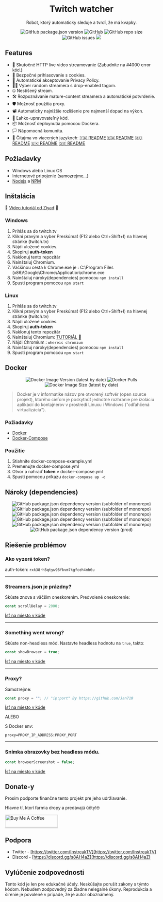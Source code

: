 


<h1 align="center">Twitch watcher</h1>
<p align="center"> Robot, ktorý automaticky sleduje a tvrdí, že má kvapky. </p>
<p align="center">
<img alt="GitHub package.json version" src="https://img.shields.io/github/package-json/v/InstreakTV/twitch-watcher"> <img alt="GitHub" src="https://img.shields.io/github/repo-size/InstreakTV/twitch-watcher"> <img alt="GitHub repo size" src="https://img.shields.io/github/license/InstreakTV/twitch-watcher"> <img alt="GitHub issues" src="https://img.shields.io/github/issues/InstreakTV/twitch-watcher"> <a href="https://asciinema.org/a/rob4Rh1EG4XFVfN4XWK67JSnf" target="_blank"><img src="https://asciinema.org/a/rob4Rh1EG4XFVfN4XWK67JSnf.svg" /></a>
</p>

## Features
- 🎥 Skutočné HTTP live video streamovanie (Zabudnite na #4000 error kód.)
- 🔐 Bezpečné prihlasovanie s cookies.
- 📜 Automatické akceptovanie Privacy Policy.
- 👨‍💻 Výber random streamera s drop-enabled tagom.
- 🤐 Nestíšený stream.
- 🛠 Rozpoznávanie mature-content streamera a automatické potvrdenie.
- 🛡 Možnosť použitia proxy.
- 📽 Automaticky najnižšie rozlíšenie pre najmenší dopad na výkon.
- 🧰 Ľahko-upravovateľný kód.
- 📦 Možnosť deploynutia pomocou Dockera.
- 🏳️ Nápomocná komunita.
- 💬 Čítajma vo viacerých jazykoch: [🇫🇷 README](https://github.com/InstreakTV/twitch-watcher/blob/languages/README_FR.md) [🇧🇷 README](https://github.com/InstreakTV/twitch-watcher/blob/languages/README_PT.md) [🇷🇺 README](https://github.com/InstreakTV/twitch-watcher/blob/languages/README_RU.md) [🇸🇰 README](https://github.com/InstreakTV/twitch-watcher/blob/languages/README_SK.md) [🇩🇪 README](https://github.com/InstreakTV/twitch-watcher/blob/languages/README_DE.md)

## Požiadavky

 - Windows alebo Linux OS
 - Internetové pripojenie (samozrejme...)
 - [Nodejs](https://nodejs.org/en/download/) a [NPM](https://www.npmjs.com/get-npm)
 
## Inštalácia
🎥 [Video tutoriál od Ziyad](https://youtu.be/bwzv7wT44Ds) 🎥
### Windows
1. Prihlás sa do twitch.tv
2. Klikni pravým a vyber Preskúmať (F12 alebo Ctrl+Shift+I) na hlavnej stránke (twitch.tv)
3. Nájdi uložené cookies.
4. Skopiruj **auth-token**
5. Naklonuj tento repozitár
6. Nainštaluj Chromium.
7. Väčšinou cesta k Chrome.exe je : C:\\Program Files (x86)\\Google\\Chrome\\Application\\chrome.exe
8. Nainštaluj nároky(dependencies) pomocou `npm install`
9. Spusti program pomocou `npm start`
### Linux
1. Prihlás sa do twitch.tv
2. Klikni pravým a vyber Preskúmať (F12 alebo Ctrl+Shift+I) na hlavnej stránke (twitch.tv)
3. Nájdi uložené cookies.
4. Skopiruj **auth-token**
5. Naklonuj tento repozitár
6. Nainštaluj Chromium: [TUTORIÁL 🤗](https://www.addictivetips.com/ubuntu-linux-tips/install-chromium-on-linux/)
7. Nájdi Chromium : `whereis chromium`
8. Nainštaluj nároky(dependencies) pomocou `npm install`
9. Spusti program pomocou `npm start`

## Docker
<p align="center">
<img alt="Docker Image Version (latest by date)" src="https://img.shields.io/docker/v/d3vm/valorant-watcher"> <img alt="Docker Pulls" src="https://img.shields.io/docker/pulls/d3vm/valorant-watcher"> <img alt="Docker Image Size (latest by date)" src="https://img.shields.io/docker/image-size/d3vm/valorant-watcher">
</p>


>Docker je v informatike názov pre otvorený softvér (open source projekt), ktorého cieľom je poskytnúť jednotné rozhranie pre izoláciu aplikácií do kontajnerov v prostredí Linuxu i Windows ("odľahčená virtualizácia").
### Požiadavky
- [Docker](https://docs.docker.com/get-docker/)
- [Docker-Compose](https://docs.docker.com/compose/install/)

### Použitie
1. Stiahnite docker-compose-example.yml
2. Premenujte docker-compose.yml
3. Otvor a nahraď **token** v docker-compose.yml
4. Spusti pomocou príkazu `docker-compose up -d`
## Nároky (dependencies)
<p align="center">
<img alt="GitHub package.json dependency version (subfolder of monorepo)" src="https://img.shields.io/github/package-json/dependency-version/InstreakTV/twitch-watcher/puppeteer-core"> <img alt="GitHub package.json dependency version (subfolder of monorepo)" src="https://img.shields.io/github/package-json/dependency-version/InstreakTV/twitch-watcher/cheerio"> <img alt="GitHub package.json dependency version (subfolder of monorepo)" src="https://img.shields.io/github/package-json/dependency-version/InstreakTV/twitch-watcher/inquirer"> <img alt="GitHub package.json dependency version (subfolder of monorepo)" src="https://img.shields.io/github/package-json/dependency-version/InstreakTV/twitch-watcher/dotenv"> <img alt="GitHub package.json dependency version (subfolder of monorepo)" src="https://img.shields.io/github/package-json/dependency-version/InstreakTV/twitch-watcher/dayjs"> <img alt="GitHub package.json dependency version (prod)" src="https://img.shields.io/github/package-json/dependency-version/InstreakTV/twitch-watcher/tree-kill">
</p>

## Riešenie problémov

### Ako vyzerá token?
auth-token: `rxk38rh5qtyw95fkvm7kgfceh4mh6u`
___


### Streamers.json je prázdny?

Skúste znova s väčším oneskorením.
Predvolené oneskorenie:
```javascript
const scrollDelay = 2000;
```
[Ísť na miesto v kóde](https://github.com/InstreakTV/twitch-watcher/blob/12dce8065423861971b7088563ad936b2dcc2559/app.js#L15)
___
### Something went wrong?
Skúste non-headless mód. Nastavte headless hodnotu na `true`, takto:
```javascript
const showBrowser = true;
```
[Ísť na miesto v kóde](https://github.com/InstreakTV/twitch-watcher/blob/12dce8065423861971b7088563ad936b2dcc2559/app.js#L24)
___
### Proxy?

Samozrejme:
```javascript
const proxy = ""; // "ip:port" By https://github.com/Jan710
```
[Ísť na miesto v kóde](https://github.com/InstreakTV/twitch-watcher/blob/12dce8065423861971b7088563ad936b2dcc2559/app.js#L25)    

ALEBO

S Docker env:
```
proxy=PROXY_IP_ADDRESS:PROXY_PORT
```
___
### Snímka obrazovky bez headless módu.
```javascript
const browserScreenshot = false;
```
[Ísť na miesto v kóde](https://github.com/InstreakTV/twitch-watcher/blob/12dce8065423861971b7088563ad936b2dcc2559/app.js#L27)

## Donate-y
Prosím podporte finančne tento projekt pre jeho udržiavanie.

Hlavne tí, ktorí farmia dropy a predávajú účty!🤓  

<a href="https://www.buymeacoffee.com/D3v" target="_blank"><img src="https://www.buymeacoffee.com/assets/img/custom_images/orange_img.png" alt="Buy Me A Coffee" style="height: 41px !important;width: 174px !important;box-shadow: 0px 3px 2px 0px rgba(190, 190, 190, 0.5) !important;-webkit-box-shadow: 0px 3px 2px 0px rgba(190, 190, 190, 0.5) !important;" ></a>


## Podpora
 - Twitter - [https://twitter.com/InstreakTV](https://twitter.com/InstreakTV)
 - Discord - [https://discord.gg/s8AH4aZ](https://discord.gg/s8AH4aZ)

## Vylúčenie zodpovednosti
Tento kód je len pre edukačné účely.
Neskúšajte porušit zákony s týmto kódom.
Nebudem zodpovedný za žiadne nelegalné úkony.
Reprodukcia a šírenie je povolené v prípade, že je autor oboznámený.
